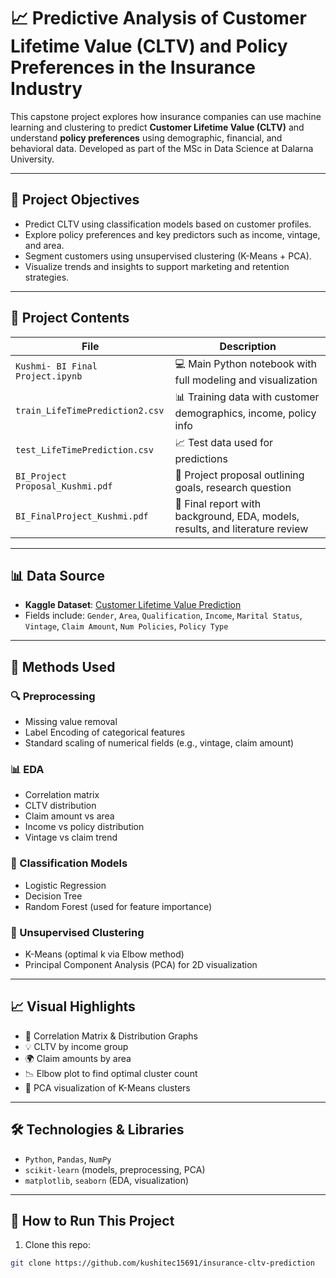 # 📈 Predictive Analysis of Customer Lifetime Value (CLTV) and Policy Preferences in the Insurance Industry

This capstone project explores how insurance companies can use machine learning and clustering to predict **Customer Lifetime Value (CLTV)** and understand **policy preferences** using demographic, financial, and behavioral data. Developed as part of the MSc in Data Science at Dalarna University.

---

## 🎯 Project Objectives

- Predict CLTV using classification models based on customer profiles.
- Explore policy preferences and key predictors such as income, vintage, and area.
- Segment customers using unsupervised clustering (K-Means + PCA).
- Visualize trends and insights to support marketing and retention strategies.

---

## 📂 Project Contents

| File | Description |
|------|-------------|
| `Kushmi- BI Final Project.ipynb` | 💻 Main Python notebook with full modeling and visualization |
| `train_LifeTimePrediction2.csv` | 📊 Training data with customer demographics, income, policy info |
| `test_LifeTimePrediction.csv` | 📈 Test data used for predictions |
| `BI_Project Proposal_Kushmi.pdf` | 📄 Project proposal outlining goals, research question |
| `BI_FinalProject_Kushmi.pdf` | 🧾 Final report with background, EDA, models, results, and literature review |

---

## 📊 Data Source

- **Kaggle Dataset**: [Customer Lifetime Value Prediction](https://www.kaggle.com/datasets/shivamshinde123/customer-life-time-prediction)
- Fields include: `Gender`, `Area`, `Qualification`, `Income`, `Marital Status`, `Vintage`, `Claim Amount`, `Num Policies`, `Policy Type`

---

## 🧪 Methods Used

### 🔍 Preprocessing
- Missing value removal
- Label Encoding of categorical features
- Standard scaling of numerical fields (e.g., vintage, claim amount)

### 📊 EDA
- Correlation matrix
- CLTV distribution
- Claim amount vs area
- Income vs policy distribution
- Vintage vs claim trend

### 🔁 Classification Models
- Logistic Regression
- Decision Tree
- Random Forest (used for feature importance)

### 🔹 Unsupervised Clustering
- K-Means (optimal k via Elbow method)
- Principal Component Analysis (PCA) for 2D visualization

---

## 📈 Visual Highlights

- 📌 Correlation Matrix & Distribution Graphs
- 💡 CLTV by income group
- 🌍 Claim amounts by area
- 📉 Elbow plot to find optimal cluster count
- 🎯 PCA visualization of K-Means clusters

---

## 🛠️ Technologies & Libraries

- `Python`, `Pandas`, `NumPy`
- `scikit-learn` (models, preprocessing, PCA)
- `matplotlib`, `seaborn` (EDA, visualization)

---

## 🚀 How to Run This Project

1. Clone this repo:
```bash
git clone https://github.com/kushitec15691/insurance-cltv-prediction

